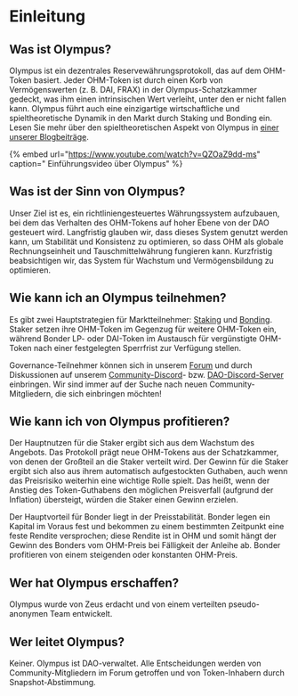 # Einleitung

## Was ist Olympus?

Olympus ist ein dezentrales Reservewährungsprotokoll, das auf dem OHM-Token basiert. Jeder OHM-Token ist durch einen Korb von Vermögenswerten \(z. B. DAI, FRAX\) in der Olympus-Schatzkammer gedeckt, was ihm einen intrinsischen Wert verleiht, unter den er nicht fallen kann. Olympus führt auch eine einzigartige wirtschaftliche und spieltheoretische Dynamik in den Markt durch Staking und Bonding ein. Lesen Sie mehr über den spieltheoretischen Aspekt von Olympus in [einer unserer Blogbeiträge](https://olympusdao.medium.com/the-game-theory-of-olympus-e4c5f19a77df).

{% embed url="https://www.youtube.com/watch?v=QZOaZ9dd-ms" caption=" Einführungsvideo über Olympus" %}

## **Was ist der Sinn von Olympus?**

Unser Ziel ist es, ein richtliniengesteuertes Währungssystem aufzubauen, bei dem das Verhalten des OHM-Tokens auf hoher Ebene von der DAO gesteuert wird. Langfristig glauben wir, dass dieses System genutzt werden kann, um Stabilität und Konsistenz zu optimieren, so dass OHM als globale Rechnungseinheit und Tauschmittelwährung fungieren kann. Kurzfristig beabsichtigen wir, das System für Wachstum und Vermögensbildung zu optimieren.

## Wie kann ich an Olympus teilnehmen?

Es gibt zwei Hauptstrategien für Marktteilnehmer: [Staking](basics/staking.md) und [Bonding](basics/bonding.md). Staker setzen ihre OHM-Token im Gegenzug für weitere OHM-Token ein, während Bonder LP- oder DAI-Token im Austausch für vergünstigte OHM-Token nach einer festgelegten Sperrfrist zur Verfügung stellen.

Governance-Teilnehmer können sich in unserem [Forum](https://forum.olympusdao.finance/) und durch Diskussionen auf unserem [Community-Discord](https://discord.com/invite/olympusdao)- bzw. [DAO-Discord-Server](https://discord.com/invite/42xFV68uEf) einbringen. Wir sind immer auf der Suche nach neuen Community-Mitgliedern, die sich einbringen möchten!

## Wie kann ich von Olympus profitieren?

Der Hauptnutzen für die Staker ergibt sich aus dem Wachstum des Angebots. Das Protokoll prägt neue OHM-Tokens aus der Schatzkammer, von denen der Großteil an die Staker verteilt wird. Der Gewinn für die Staker ergibt sich also aus ihrem automatisch aufgestockten Guthaben, auch wenn das Preisrisiko weiterhin eine wichtige Rolle spielt. Das heißt, wenn der Anstieg des Token-Guthabens den möglichen Preisverfall \(aufgrund der Inflation\) übersteigt, würden die Staker einen Gewinn erzielen.

Der Hauptvorteil für Bonder liegt in der Preisstabilität. Bonder legen ein Kapital im Voraus fest und bekommen zu einem bestimmten Zeitpunkt eine feste Rendite versprochen; diese Rendite ist in OHM und somit hängt der Gewinn des Bonders vom OHM-Preis bei Fälligkeit der Anleihe ab. Bonder profitieren von einem steigenden oder konstanten OHM-Preis.

## Wer hat Olympus erschaffen?

Olympus wurde von Zeus erdacht und von einem verteilten pseudo-anonymen Team entwickelt.

## Wer leitet Olympus?

Keiner. Olympus ist DAO-verwaltet. Alle Entscheidungen werden von Community-Mitgliedern im Forum getroffen und von Token-Inhabern durch Snapshot-Abstimmung.

